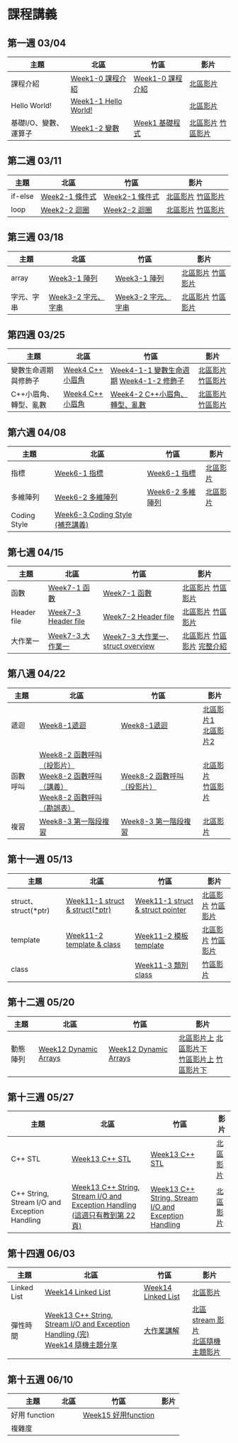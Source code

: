 # 課程講義
## 第一週 03/04

| 主題         | 北區                                      | 竹區 | 影片 |
| ------------ | ----------------------------------------- | ---- | ---- |
|   課程介紹                         |  [Week1-0 課程介紹][tp-introduction]  |  [Week1-0 課程介紹][hc-introduction]   | [北區影片][tp-yt-introduction]   |
|   Hello World!                    |  [Week1-1 Hello World!][tp-helloworld]  |    | [北區影片][tp-yt-helloworld]    |
|   基礎I/O、變數、運算子  |  [Week1-2 變數][tp-variables]  | [Week1 基礎程式][hc-week1course] | [北區影片][tp-yt-variables]  [竹區影片][hc-yt-week1course] |

[tp-introduction]: https://docs.google.com/presentation/d/1gryvGe6K3oip4e50d8LQ4ReqEG2kArjs/edit?usp=sharing&ouid=106647981009000784070&rtpof=true&sd=true
[hc-introduction]: https://drive.google.com/file/d/1vNKLhEMjy_PmKC6X161fExvJEwceZYf7/view?usp=sharing
[tp-variables]: https://slides.com/allen522019/20220305-852e28
[hc-week1course]: https://drive.google.com/file/d/1CXwG-wYO3OAAdh3qfO4HlmB1nZ7mYGR-/view?usp=sharing
[tp-helloworld]: https://slides.com/rubyku/sprout-2022
[tp-yt-introduction]: https://youtu.be/CaEAMLrn-kM
[tp-yt-helloworld]: https://youtu.be/79gUkU7Jct4
[hc-yt-week1course]: https://youtu.be/B9sjhA5kwOk
[tp-yt-variables]: https://youtu.be/LEUKWIHGcT8

## 第二週 03/11

| 主題         | 北區                                      | 竹區 | 影片 |
| ------------ | ----------------------------------------- | ---- | ---- |
|   if-else    |  [Week2-1 條件式][tp-if_else]    | [Week2-1 條件式][hc-if_else]     | [北區影片][tp-yt-if_else]  [竹區影片][hc-yt-if_else]   |
|  loop    |  [Week2-2 迴圈][tp-loop]     |   [Week2-2 迴圈][hc-loop]   |  [北區影片][tp-yt-loop] [竹區影片][hc-yt-loop]   |

[hc-if_else]: https://drive.google.com/file/d/1GsnyPOHVdCoOWINTcuBiGt_q51r7V3EM/view?usp=share_link
[hc-loop]: https://hackmd.io/@Ben1102/BJ3QLuey2
[tp-if_else]: https://slides.com/seanhuang1228/sprout_if_else
[tp-loop]: https://slides.com/seanhuang1228/deck

[hc-yt-loop]: https://youtu.be/FhkLQIKyBTw
[tp-yt-if_else]: https://youtu.be/7iipme8fG8s
[hc-yt-if_else]: https://youtu.be/P3Vvhmac6po
[tp-yt-loop]: https://youtu.be/VeZId6pmC9c

## 第三週 03/18

| 主題         | 北區                                      | 竹區 | 影片 |
| ------------ | ----------------------------------------- | ---- | ---- |
|   array    |  [Week3-1 陣列][tp-array]    | [Week3-1 陣列][hc-array] | [北區影片][tp-yt-array] [竹區影片][hc-yt-array] |
| 字元、字串 |   [Week3-2 字元、字串][tp-cstring]  | [Week3-2 字元、字串][hc-cstring]    |  [北區影片][tp-yt-cstring] [竹區影片][hc-yt-cstring]

[tp-array]: https://slides.com/cswagger/array
[hc-array]: https://docs.google.com/presentation/d/1sDkVsgJBQFDn-qfAzfA2wz2EDkTjBaYTtEN1euaBR60/edit?usp=sharing
[tp-cstring]: https://slides.com/allen522019/20220319-3d32c3
[hc-cstring]: https://slides.com/rassss/deck

[tp-yt-cstring]: https://youtu.be/3MjzPutdChM
[tp-yt-array]: https://youtu.be/aumt-SMGTHM
[hc-yt-array]: https://youtu.be/ZXu1Dfq18ac
[hc-yt-cstring]: https://youtu.be/RYzkrB4pdxw

## 第四週 03/25

| 主題         | 北區                                      | 竹區 | 影片 |
| ------------ | ----------------------------------------- | ---- | ---- |
| 變數生命週期與修飾子 |  [Week4 C++ 小眉角][tp-small-topics-in-cpp]   | [Week4-1-1 變數生命週期][hc-varlifecycle] [Week4-1-2 修飾子][hc-modifier] | [北區影片][tp-yt-0325-pt1] [竹區影片][hc-yt-0325]  |
| C++小眉角、轉型、亂數 |  [Week4 C++ 小眉角][tp-small-topics-in-cpp]  | [Week4-2 C++小眉角、轉型、亂數][hc-typecast]    | [北區影片][tp-yt-0325-pt2] [竹區影片][hc-yt-0325] |

[tp-small-topics-in-cpp]: https://slides.com/rubyku/small-topics-in-cpp
[hc-varlifecycle]: https://slides.com/yeiyang/life-cycle
[hc-modifier]: https://slides.com/yeiyang/qualifier-4e3988
[hc-typecast]: https://hackmd.io/@nWxhMfNES0-4UHCSWXJMcg/S10N_gmE9
[tp-yt-0325-pt1]: https://www.youtube.com/watch?v=qE1EfJg6kZ0
[tp-yt-0325-pt2]: https://www.youtube.com/watch?v=x5M-zwQaAaA
[hc-yt-0325]: https://youtu.be/k14ZvMquRQE

## 第六週 04/08

| 主題         | 北區                                      | 竹區 | 影片 |
| ------------ | ----------------------------------------- | ---- | ---- |
|   指標    | [Week6-1 指標][tp-pointer]     | [Week6-1 指標][hc-pointer] | [北區影片][tp-yt-pointer] |
| 多維陣列 |   [Week6-2 多維陣列][tp-ndarray] | [Week6-2 多維陣列][hc-2darray]  | [北區影片][tp-yt-ndarray] |
| Coding Style | [Week6-3 Coding Style (補充講義)][tp-codingStyle] | | |

[hc-pointer]: https://slides.com/s0n9yu/deck/fullscreen
[tp-pointer]: https://drive.google.com/file/d/1QnIxKbynMUKOI0oTzqcLbwNcD05Ev1mn/view?usp=share_link
[hc-2darray]: https://slides.com/s0n9yu/deck-0c151a/fullscreen
[tp-ndarray]: https://drive.google.com/file/d/1q1ZWjBn9w1Sb9dI2OYrodq-_jmTmHN9g/view
[tp-codingStyle]: https://hackmd.io/@iceylemon157/ry46_AaZ3#/
[tp-yt-ndarray]: https://youtu.be/YZ8qRbrp5WQ
[tp-yt-pointer]: https://www.youtube.com/playlist?list=PLp5kjMAmhp-91CeEFj7039oNyDssPTcWU


## 第七週 04/15

| 主題         | 北區                                      | 竹區 | 影片 |
| ------------ | ----------------------------------------- | ---- | ---- |
|   函數    |  [Week7-1 函數][tp-function]   | [Week7-1 函數][hc-function] | [北區影片][tp-yt-function] [竹區影片][hc-video-function] |
|Header file| [Week7-3 Header file][tp-headerfile] |[Week7-2 Header file][hc-headerfile]| [北區影片][tp-yt-project1] [竹區影片][hc-video-header] |
| 大作業一 |  [Week7-3 大作業一][hc-project1]  | [Week7-3 大作業一][hc-project1]、[struct overview][hc-struct]  | [北區影片][tp-yt-project1] [竹區影片][hc-video-project1] [完整介紹][tp-yt-project1-film2] |

[hc-function]: https://drive.google.com/file/d/1hP9NC9pmK6iaktOQqH7X_Sma6UKIVze-/view
[tp-function]: https://drive.google.com/file/d/1G25W-F9sfuQ89Hrsznuj7QWIWqQ71Xo2/view?usp=share_link
[hc-headerfile]: https://slides.com/koios/week10-header-file-template#/1
[tp-headerfile]: https://slides.com/seanhuang1228/deck-a2f76d
[hc-project1]: https://hackmd.io/@109nfDWYQD66KCH8w6Osow/SJsdPObzn
[hc-struct]: https://drive.google.com/file/d/1kaUPUZ8d0_LxkJ95TGE-F3tKFYA49svv/view
[tp-yt-function]: https://www.youtube.com/watch?v=Kq9BGziriyc&ab_channel=sprout-tw
[tp-yt-project1]: https://youtu.be/UpUovbsi48M
[tp-yt-project1-film2]: https://youtu.be/ZmfYpoCA_yY
[hc-video-function]: https://youtu.be/tRAigoVwDik
[hc-video-header]: https://youtu.be/yrZD8sp9n8g
[hc-video-project1]: https://youtu.be/YHmY2jTpCCg


## 第八週 04/22

| 主題     | 北區            | 竹區 | 影片 |
| -------- | --------------- | ---- | ---- |
| 遞迴     |  [Week8-1遞迴][tp-recursion]   | [Week8-1遞迴][hc-recursion] |  [北區影片1][tp-yt-recursion1]  <br> [北區影片2][tp-yt-recursion2]   |
| 函數呼叫 |     [Week8-2 函數呼叫（投影片）][tp-function-call-slide] <br>[Week8-2 函數呼叫（講義）][tp-function-call-handout]   <br> [Week8-2 函數呼叫（勘誤表）][tp-function-call-mistake]                    | [Week8-2 函數呼叫（投影片）][hc-function-call-slide] |    [北區影片][tp-function-call-video]<br>[竹區影片][hc-function-call-video]   |
| 複習     | [Week8-3 第一階段複習][tp-review1-handout] | [Week8-3 第一階段複習][hc-review1-handout] |   [北區影片][tp-yt-review]   |

[tp-function-call-slide]: https://drive.google.com/file/d/1ta_-5q4OoHxFdW2IqEiiGV9Y1NfAobMW/view
[tp-function-call-handout]: https://imbensonchiu.github.io/0422_functioncalls.html
[tp-function-call-mistake]: https://imbensonchiu.github.io/0422_mistake.html
[tp-function-call-video]: https://youtube.com/playlist?list=PLp5kjMAmhp-_0YZ4L5Ap6-nODIRGbUZWK

[hc-function-call-slide]: https://hackmd.io/@XYFC128/B1RW5f90i
[hc-review1-handout]: https://hackmd.io/@XYFC128/SJxvoOYWzh
[tp-review1-handout]: https://imbensonchiu.github.io/2023_review
[hc-function-call-video]: https://youtu.be/NYXvowgMu-A
[tp-recursion]:https://drive.google.com/file/d/1WWeE04MnddCXqT9uuHwJSFALUAHGjeZK/view?usp=share_link
[tp-yt-recursion1]:https://youtu.be/mmHl6mdNAsY
[tp-yt-recursion2]:https://youtu.be/JcfF1IKXvg4
[hc-recursion]:https://docs.google.com/presentation/d/1zMdhLMIM2GqYwIxkjx5f3NleIbWnHA5by1nJCxOPUvc/edit?usp=share_link
[tp-yt-review]:https://youtu.be/1RtOGIgFJbQ

## 第十一週 05/13

| 主題     | 北區            | 竹區 | 影片 |
| -------- | --------------- | ---- | ---- |
| struct、struct(\*ptr)     | [Week11-1 struct & struct(\*ptr)][tp-struct-slide]   | [Week11-1 struct & struct pointer][hc-struct-slide] |[北區影片][tp-struct-video] [竹區影片][hc-struct-video] |
| template  | [Week11-2 template & class][tp-template-class-slide] | [Week11-2 模板 template][hc-template-slide] | [北區影片][tp-template-class-video] [竹區影片][hc-template-video]    |
| class     |  | [Week11-3 類別 class][hc-class-slide]| [竹區影片][hc-class-video]    |


[tp-struct-slide]: https://slides.com/cswagger/title-textarray
[hc-struct-slide]: https://hackmd.io/@XYFC128/Skkc4OAGh
[hc-struct-video]: https://www.youtube.com/watch?v=6Ezb5C5ssZg
[hc-template-slide]: https://drive.google.com/file/d/1Dm08Pl7dUKCeeVysdZxT5Xeh1gYSU1EB/view?usp=share_link
[hc-class-slide]: https://drive.google.com/file/d/1c5BWmAFa9PjtVjILBQoWo2SSgRbU2m2C/view?usp=share_link
[tp-template-class-slide]: https://hackmd.io/@iceylemon157/BJGR4JFN3#/
[hc-template-video]: https://www.youtube.com/watch?v=0HLYXtht0lY
[hc-class-video]: https://www.youtube.com/watch?v=AmCuVR5Jo_c&t=55s
[tp-struct-video]: https://youtu.be/sDlVvxCVqjM
[tp-template-class-video]: https://youtu.be/qXCGVHweJR0

## 第十二週 05/20

| 主題     | 北區            | 竹區 | 影片 |
| -------- | --------------- | ---- | ---- |
| 動態陣列 | [Week12 Dynamic Arrays][tp-dynamic-array-slide] | [Week12 Dynamic Arrays][hc-dynamic-array-slide] | [北區影片上][tp-dynamic-array-video1]  [北區影片下][tp-dynamic-array-video2]<br> [竹區影片上][hc-dynamic-array-video1] [竹區影片下][hc-dynamic-array-video2]|

[tp-dynamic-array-slide]: https://slides.com/allen522019/20230318-c-style
[hc-dynamic-array-slide]: https://slides.com/gtcoding/sprout-2023-dynamic-arrays
[tp-dynamic-array-video1]: https://www.youtube.com/watch?v=_M3jzdv4B3c
[tp-dynamic-array-video2]: https://www.youtube.com/watch?v=0I9plnXpGr8
[hc-dynamic-array-video1]: https://youtu.be/fK_hBKDlTF8
[hc-dynamic-array-video2]: https://youtu.be/YJsgWMbVPIQ

## 第十三週 05/27

| 主題     | 北區            | 竹區 | 影片 |
| -------- | --------------- | ---- | ---- |
| C++ STL | [Week13 C++ STL][tp-stl-slides] | [Week13 C++ STL][hc-stl-slides] | [北區影片][tp-stl-video]|
| C++ String, Stream I/O and Exception Handling | [Week13 C++ String, Stream I/O and Exception Handling (這週只有教到第 22 頁)][tp-string-slides-1] | [Week13 C++ String, Stream I/O and Exception Handling][hc-string-slides]|[北區影片][tp-string-video] |

[tp-stl-slides]: https://www.beautiful.ai/player/-NWMBl4Zq2zJO9w9_3cH/Sprout-2023-C-STL
[hc-stl-slides]: https://slides.com/rassss/stl
[hc-string-slides]: https://docs.google.com/presentation/d/1XZxIxh_lWkJCamKzZml0p1uOc-N7Pesb_vErHKFNdwI/edit?usp=sharing
[tp-string-slides-1]:https://drive.google.com/file/d/15xb01qu3TJMluNrXRJo3gwRx2yDQLYrK/view?usp=sharing
[tp-stl-video]: https://www.youtube.com/watch?v=2uO2IImKjuI
[tp-string-video]: https://youtu.be/FcohAk2AbRk

## 第十四週 06/03

| 主題     | 北區            | 竹區 | 影片 |
| -------- | --------------- | ---- | ---- |
| Linked List |     [Week14 Linked List][tp-linkedlist-slides]      | [Week14 Linked List][hc-linkedlist-slides]     |   [北區影片][tp-linkedlist-video]    |
| 彈性時間         | [Week13 C++ String, Stream I/O and Exception Handling (完)][tp-string-slides-1]<br> [Week14 隨機主題分享][tp-random-slides] | [大作業講解][tmp-link]  |   [北區 stream 影片][tp-stream-video]<br>[北區隨機主題影片][tp-random-video]   |

[hc-linkedlist-slides]: https://slides.com/rassss/deck-ec54d2
[tmp-link]: https://bensonchiu.notion.site/888c3f379dda465f8d4b66cd2691aab9?v=abe7d23835b84a348c201ac1be20b267
[tp-stream-video]: https://youtu.be/sURis_EhzXk
[tp-linkedlist-slides]: https://slides.com/seanhuang1228/deck-1d3a4f
[tp-random-slides]: https://slides.com/b10902001/deck
[tp-linkedlist-video]: https://youtu.be/0zoHYOnhg4A
[tp-random-video]: https://youtu.be/BGU5oQEnmB0

## 第十五週 06/10

| 主題     | 北區            | 竹區 | 影片 |
| -------- | --------------- | ---- | ---- |
| 好用 function |           |  [Week15 好用function][hc-stl-funtion]    |      |
| 複雜度         |  | 
[hc-stl-funtion]: https://slides.com/s0n9yu/deck-8f7710/fullscreen
